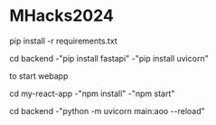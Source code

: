 # MHacks2024
pip install -r requirements.txt


cd backend
    -"pip install fastapi"
    -"pip install uvicorn"



to start webapp


cd my-react-app
    -"npm install"
    -"npm start"


cd backend
    -"python -m uvicorn main:aoo --reload"

